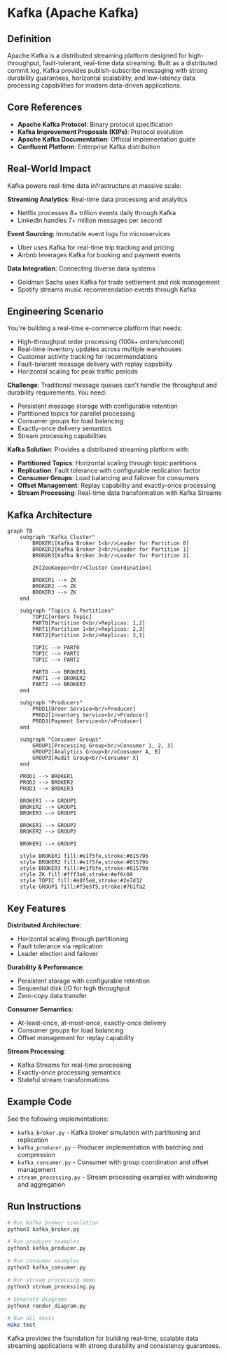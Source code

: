 # Kafka (Apache Kafka)

## Definition

Apache Kafka is a distributed streaming platform designed for high-throughput, fault-tolerant, real-time data streaming. Built as a distributed commit log, Kafka provides publish-subscribe messaging with strong durability guarantees, horizontal scalability, and low-latency data processing capabilities for modern data-driven applications.

## Core References

- **Apache Kafka Protocol**: Binary protocol specification
- **Kafka Improvement Proposals (KIPs)**: Protocol evolution
- **Apache Kafka Documentation**: Official implementation guide
- **Confluent Platform**: Enterprise Kafka distribution

## Real-World Impact

Kafka powers real-time data infrastructure at massive scale:

**Streaming Analytics**: Real-time data processing and analytics
- Netflix processes 8+ trillion events daily through Kafka
- LinkedIn handles 7+ million messages per second

**Event Sourcing**: Immutable event logs for microservices
- Uber uses Kafka for real-time trip tracking and pricing
- Airbnb leverages Kafka for booking and payment events

**Data Integration**: Connecting diverse data systems
- Goldman Sachs uses Kafka for trade settlement and risk management
- Spotify streams music recommendation events through Kafka

## Engineering Scenario

You're building a real-time e-commerce platform that needs:
- High-throughput order processing (100k+ orders/second)
- Real-time inventory updates across multiple warehouses
- Customer activity tracking for recommendations
- Fault-tolerant message delivery with replay capability
- Horizontal scaling for peak traffic periods

**Challenge**: Traditional message queues can't handle the throughput and durability requirements. You need:
- Persistent message storage with configurable retention
- Partitioned topics for parallel processing
- Consumer groups for load balancing
- Exactly-once delivery semantics
- Stream processing capabilities

**Kafka Solution**: Provides a distributed streaming platform with:
- **Partitioned Topics**: Horizontal scaling through topic partitions
- **Replication**: Fault tolerance with configurable replication factor
- **Consumer Groups**: Load balancing and failover for consumers
- **Offset Management**: Replay capability and exactly-once processing
- **Stream Processing**: Real-time data transformation with Kafka Streams

## Kafka Architecture

```mermaid
graph TB
    subgraph "Kafka Cluster"
        BROKER1[Kafka Broker 1<br/>Leader for Partition 0]
        BROKER2[Kafka Broker 2<br/>Leader for Partition 1]
        BROKER3[Kafka Broker 3<br/>Leader for Partition 2]
        
        ZK[ZooKeeper<br/>Cluster Coordination]
        
        BROKER1 --> ZK
        BROKER2 --> ZK
        BROKER3 --> ZK
    end
    
    subgraph "Topics & Partitions"
        TOPIC[orders Topic]
        PART0[Partition 0<br/>Replicas: 1,2]
        PART1[Partition 1<br/>Replicas: 2,3]
        PART2[Partition 2<br/>Replicas: 3,1]
        
        TOPIC --> PART0
        TOPIC --> PART1
        TOPIC --> PART2
        
        PART0 --> BROKER1
        PART1 --> BROKER2
        PART2 --> BROKER3
    end
    
    subgraph "Producers"
        PROD1[Order Service<br/>Producer]
        PROD2[Inventory Service<br/>Producer]
        PROD3[Payment Service<br/>Producer]
    end
    
    subgraph "Consumer Groups"
        GROUP1[Processing Group<br/>Consumer 1, 2, 3]
        GROUP2[Analytics Group<br/>Consumer A, B]
        GROUP3[Audit Group<br/>Consumer X]
    end
    
    PROD1 --> BROKER1
    PROD2 --> BROKER2
    PROD3 --> BROKER3
    
    BROKER1 --> GROUP1
    BROKER2 --> GROUP1
    BROKER3 --> GROUP1
    
    BROKER1 --> GROUP2
    BROKER2 --> GROUP2
    
    BROKER1 --> GROUP3
    
    style BROKER1 fill:#e1f5fe,stroke:#01579b
    style BROKER2 fill:#e1f5fe,stroke:#01579b
    style BROKER3 fill:#e1f5fe,stroke:#01579b
    style ZK fill:#fff3e0,stroke:#ef6c00
    style TOPIC fill:#e8f5e8,stroke:#2e7d32
    style GROUP1 fill:#f3e5f5,stroke:#7b1fa2
```

## Key Features

**Distributed Architecture**:
- Horizontal scaling through partitioning
- Fault tolerance via replication
- Leader election and failover

**Durability & Performance**:
- Persistent storage with configurable retention
- Sequential disk I/O for high throughput
- Zero-copy data transfer

**Consumer Semantics**:
- At-least-once, at-most-once, exactly-once delivery
- Consumer groups for load balancing
- Offset management for replay capability

**Stream Processing**:
- Kafka Streams for real-time processing
- Exactly-once processing semantics
- Stateful stream transformations

## Example Code

See the following implementations:

- `kafka_broker.py` - Kafka broker simulation with partitioning and replication
- `kafka_producer.py` - Producer implementation with batching and compression
- `kafka_consumer.py` - Consumer with group coordination and offset management
- `stream_processing.py` - Stream processing examples with windowing and aggregation

## Run Instructions

```bash
# Run Kafka broker simulation
python3 kafka_broker.py

# Run producer examples
python3 kafka_producer.py

# Run consumer examples
python3 kafka_consumer.py

# Run stream processing demo
python3 stream_processing.py

# Generate diagrams
python3 render_diagram.py

# Run all tests
make test
```

Kafka provides the foundation for building real-time, scalable data streaming applications with strong durability and consistency guarantees.
